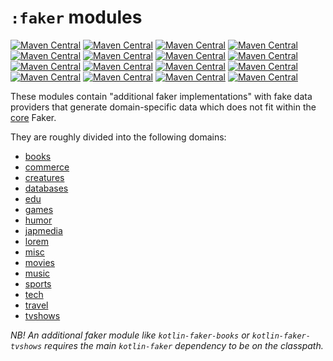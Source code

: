 # `:faker` modules

[![Maven Central](https://img.shields.io/maven-central/v/io.github.serpro69/kotlin-faker-books?style=for-the-badge&label=kotlin-faker-books)](https://search.maven.org/artifact/io.github.serpro69/kotlin-faker-books)
[![Maven Central](https://img.shields.io/maven-central/v/io.github.serpro69/kotlin-faker-commerce?style=for-the-badge&label=kotlin-faker-commerce)](https://search.maven.org/artifact/io.github.serpro69/kotlin-faker-commerce)
[![Maven Central](https://img.shields.io/maven-central/v/io.github.serpro69/kotlin-faker-creatures?style=for-the-badge&label=kotlin-faker-creatures)](https://search.maven.org/artifact/io.github.serpro69/kotlin-faker-creatures)
[![Maven Central](https://img.shields.io/maven-central/v/io.github.serpro69/kotlin-faker-databases?style=for-the-badge&label=kotlin-faker-databases)](https://search.maven.org/artifact/io.github.serpro69/kotlin-faker-databases)
[![Maven Central](https://img.shields.io/maven-central/v/io.github.serpro69/kotlin-faker-edu?style=for-the-badge&label=kotlin-faker-edu)](https://search.maven.org/artifact/io.github.serpro69/kotlin-faker-edu)
[![Maven Central](https://img.shields.io/maven-central/v/io.github.serpro69/kotlin-faker-games?style=for-the-badge&label=kotlin-faker-games)](https://search.maven.org/artifact/io.github.serpro69/kotlin-faker-games)
[![Maven Central](https://img.shields.io/maven-central/v/io.github.serpro69/kotlin-faker-humor?style=for-the-badge&label=kotlin-faker-humor)](https://search.maven.org/artifact/io.github.serpro69/kotlin-faker-humor)
[![Maven Central](https://img.shields.io/maven-central/v/io.github.serpro69/kotlin-faker-japmedia?style=for-the-badge&label=kotlin-faker-japmedia)](https://search.maven.org/artifact/io.github.serpro69/kotlin-faker-japmedia)
[![Maven Central](https://img.shields.io/maven-central/v/io.github.serpro69/kotlin-faker-lorem?style=for-the-badge&label=kotlin-faker-lorem)](https://search.maven.org/artifact/io.github.serpro69/kotlin-faker-lorem)
[![Maven Central](https://img.shields.io/maven-central/v/io.github.serpro69/kotlin-faker-misc?style=for-the-badge&label=kotlin-faker-misc)](https://search.maven.org/artifact/io.github.serpro69/kotlin-faker-misc)
[![Maven Central](https://img.shields.io/maven-central/v/io.github.serpro69/kotlin-faker-movies?style=for-the-badge&label=kotlin-faker-movies)](https://search.maven.org/artifact/io.github.serpro69/kotlin-faker-movies)
[![Maven Central](https://img.shields.io/maven-central/v/io.github.serpro69/kotlin-faker-music?style=for-the-badge&label=kotlin-faker-music)](https://search.maven.org/artifact/io.github.serpro69/kotlin-faker-music)
[![Maven Central](https://img.shields.io/maven-central/v/io.github.serpro69/kotlin-faker-sports?style=for-the-badge&label=kotlin-faker-sports)](https://search.maven.org/artifact/io.github.serpro69/kotlin-faker-sports)
[![Maven Central](https://img.shields.io/maven-central/v/io.github.serpro69/kotlin-faker-tech?style=for-the-badge&label=kotlin-faker-tech)](https://search.maven.org/artifact/io.github.serpro69/kotlin-faker-tech)
[![Maven Central](https://img.shields.io/maven-central/v/io.github.serpro69/kotlin-faker-travel?style=for-the-badge&label=kotlin-faker-travel)](https://search.maven.org/artifact/io.github.serpro69/kotlin-faker-travel)
[![Maven Central](https://img.shields.io/maven-central/v/io.github.serpro69/kotlin-faker-tvshows?style=for-the-badge&label=kotlin-faker-tvshows)](https://search.maven.org/artifact/io.github.serpro69/kotlin-faker-tvshows)

These modules contain "additional faker implementations" with fake data providers that generate domain-specific data which does not fit within the [core](../core) Faker.

They are roughly divided into the following domains:

- [books](books)
- [commerce](commerce)
- [creatures](creatures)
- [databases](databases)
- [edu](edu)
- [games](games)
- [humor](humor)
- [japmedia](japmedia)
- [lorem](lorem)
- [misc](misc)
- [movies](movies)
- [music](music)
- [sports](sports)
- [tech](tech)
- [travel](travel)
- [tvshows](tvshows)

_NB! An additional faker module like `kotlin-faker-books` or `kotlin-faker-tvshows` requires the main `kotlin-faker` dependency to be on the classpath._
